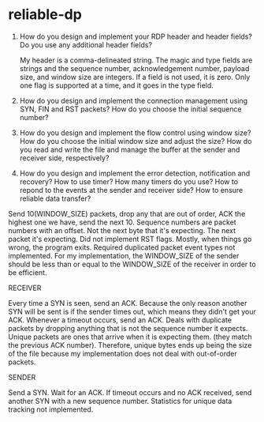 # reliable-dp


1. How do you design and implement your RDP header and header fields?
   Do you use any additional header fields?
   
   My header is a comma-delineated string. The magic and type fields are strings
   and the sequence number, acknowledgement number, payload size, and window size
   are integers.
   If a field is not used, it is zero.
   Only one flag is supported at a time, and it goes in the type field.

2. How do you design and implement the connection management using SYN, 
   FIN and RST packets?
   How do you choose the initial sequence number?
   
3. How do you design and implement the flow control using window size?
   How do you choose the initial window size and adjust the size?
   How do you read and write the file and manage the buffer at the 
   sender and receiver side, respectively?
   
4. How do you design and implement the error detection, notification 
   and recovery?
   How to use timer? How many timers do you use?
   How to repond to the events at the sender and receiver side?
   How to ensure reliable data transfer?
   
 
Send 10(WINDOW_SIZE) packets, drop any that are out of order, ACK the highest one we have, send the next 10.
Sequence numbers are packet numbers with an offset. Not the next byte that it's expecting. The next packet it's expecting.
Did not implement RST flags. Mostly, when things go wrong, the program exits.
Required duplicated packet event types not implemented.
For my implementation, the WINDOW_SIZE of the sender should be less than or equal to the WINDOW_SIZE of the receiver in 
order to be efficient.

RECEIVER

Every time a SYN is seen, send an ACK.
	Because the only reason another SYN will be sent is if the sender times out,
	which means they didn't get your ACK.
Whenever a timeout occurs, send an ACK.
Deals with duplicate packets by dropping anything that is not the sequence number it expects.
Unique packets are ones that arrive when it is expecting them. (they match the previous ACK number).
Therefore, unique bytes ends up being the size of the file because my implementation does not deal
with out-of-order packets.
	
SENDER

Send a SYN.
    Wait for an ACK.
    If timeout occurs and no ACK received, send another SYN with a new sequence number.
    Statistics for unique data tracking not implemented.